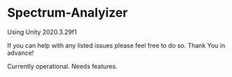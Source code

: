 # Spectrum-Analyizer

Using Unity 2020.3.29f1

If you can help with any listed issues please feel free to do so. Thank You in advance!

Currently operational. Needs features.
